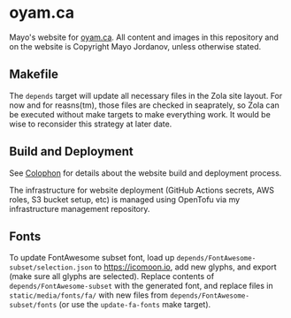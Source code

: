# oyam.ca

Mayo's website for [oyam.ca](https://oyam.ca). All content and images in this repository and on the website is Copyright Mayo Jordanov, unless otherwise stated.

## Makefile

The `depends` target will update all necessary files in the Zola site layout. For now and for reasns(tm), those files are checked in seaprately, so Zola can be executed without make targets to make everything work. It would be wise to reconsider this strategy at later date.

## Build and Deployment

See [Colophon](content/colophon/index.md) for details about the website build and deployment process.

The infrastructure for website deployment (GitHub Actions secrets, AWS roles, S3 bucket setup, etc) is managed using OpenTofu via my infrastructure management repository.

## Fonts

To update FontAwesome subset font, load up `depends/FontAwesome-subset/selection.json` to https://icomoon.io, add new glyphs, and export (make sure all glyphs are selected). Replace contents of `depends/FontAwesome-subset` with the generated font, and replace files in `static/media/fonts/fa/` with new files from `depends/FontAwesome-subset/fonts` (or use the `update-fa-fonts` make target).
